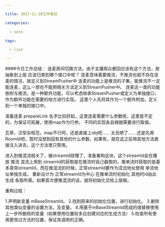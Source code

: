 ```yaml
---

title: 2017-11-20工作笔记

categories:

  - note

tags:

  - live

---
```


####今日工作总结：
连麦房间切换方法，由于主播观众都回应该有这个方法，故抽象到上层
应该归类到哪个接口中呢？
连麦意味着要推流，不推流也就不存在连麦的情况，故定义到StreamPusher中
连麦的功能上是推流的子集，能推流不一定能连麦，这么一想也不能把相关方法定义到StreamPusher中。
连麦这一类的功能依附与推流，是一种额外功能，可以考虑继承StreamPusher或定义为单独接口，作为额外功能在需要的地方进行实现。
这里个人先将其作为一个额外附加，定义到一个单独的接口中。

准备连麦 prepareLink 名字比较好起，这里连麦需要什么参数呢，这里是不定的，为保证可拓展，使用map作为行参。
不同的实现各自根据需要进行取值。

瓦草，泛型杂规范，map不行阿，还是直接上obj吧…… 太丑陋了……
还是先用RoomId吧，暂时没想到回有其他的什么参数，如果有，就在这之前用其他方法直接注入进去，这个方法里只管用。

进入到推混流相关了，被streamId绕懵了，准备重构这块，这个streamId会在播放 推流 混流上用到
streamId的获取是在推流时自己截取的，推单流时获取的是基本真常streamId，而在推混流的时候，正常streamId要作为混流地址使用
单流地址单独生成。
重新设计为 正常streamId为中心 在推单流时初始化 其他时id由此生成 各取所需。如果首次便推混流的话，就将初始化交给上层做。

重构过程：

1.声明新变量 mBaseStreamId。
2.找到原来的初始化位置，进行初始化。
3.删除其他类似变量的设置方法，及变量。
4.用基于mBaseStreamId而成的值替换使用上一步所删除的变量（如果使用位置较多应创建对应的生成方法）
5.检查所有使用更改过方法的位置，保证其调用的正确。